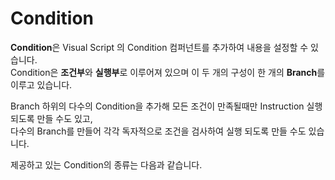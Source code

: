 # Condition

**Condition**은 Visual Script 의 Condition 컴퍼넌트를 추가하여 내용을 설정할 수 있습니다.  
Condition은 **조건부**와 **실행부**로 이루어져 있으며 이 두 개의 구성이 한 개의 **Branch**를 이루고 있습니다.  
  
Branch 하위의 다수의 Condition을 추가해 모든 조건이 만족될때만 Instruction 실행되도록 만들 수도 있고,  
다수의 Branch를 만들어 각각 독자적으로 조건을 검사하여 실행 되도록 만들 수도 있습니다. 

제공하고 있는 Condition의 종류는 다음과 같습니다. 
<toc/> 